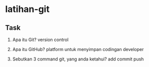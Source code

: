 # latihan-git

## Task

1. Apa itu Git?
version control

2. Apa itu GitHub?
platform untuk menyimpan codingan developer

3. Sebutkan 3 command git, yang anda ketahui?
add
commit
push
